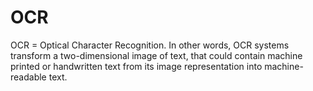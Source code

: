 # OCR
OCR = Optical Character Recognition. In other words, OCR systems transform a two-dimensional image of text, that could contain machine printed or handwritten text from its image representation into machine-readable text.
